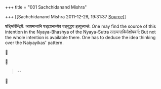 +++
title = "001 Sachchidanand Mishra"

+++
[[Sachchidanand Mishra	2011-12-26, 19:31:37 [Source](https://groups.google.com/g/bvparishat/c/6TbDNZHO6nM)]]



षड्भिरिन्द्रियै: जायमानानि षड्ज्ञानान्येव षड्बुद्धय इत्युच्यन्ते. One may find the source of this intention in the Nyaya-Bhashya of the Nyaya-Sutra तदत्यन्तविमोक्षोपवर्ग: But not the whole intention is available there. One has to deduce the idea thinking over the Naiyayikas' pattern.





> --  



